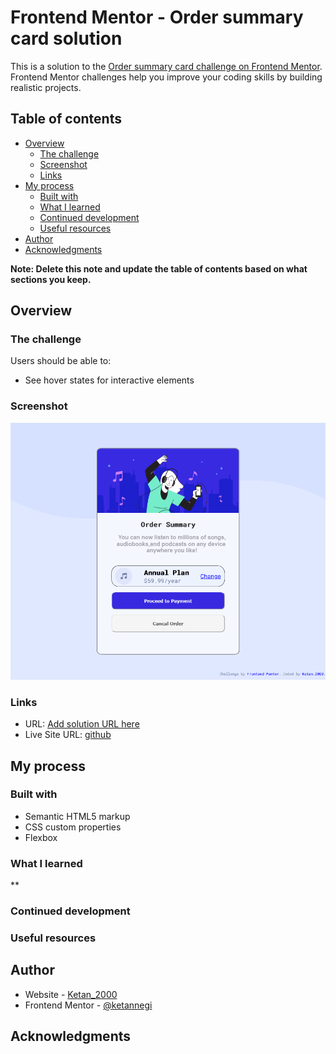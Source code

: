 # Frontend Mentor - Order summary card solution

This is a solution to the [Order summary card challenge on Frontend Mentor](https://www.frontendmentor.io/challenges/order-summary-component-QlPmajDUj). Frontend Mentor challenges help you improve your coding skills by building realistic projects.

## Table of contents

- [Overview](#overview)
  - [The challenge](#the-challenge)
  - [Screenshot](#screenshot)
  - [Links](#links)
- [My process](#my-process)
  - [Built with](#built-with)
  - [What I learned](#what-i-learned)
  - [Continued development](#continued-development)
  - [Useful resources](#useful-resources)
- [Author](#author)
- [Acknowledgments](#acknowledgments)

**Note: Delete this note and update the table of contents based on what sections you keep.**

## Overview

### The challenge

Users should be able to:

- See hover states for interactive elements

### Screenshot

![](./images/screenshot.png)

### Links
-  URL: [Add solution URL here](https://your-solution-url.com)
- Live Site URL: [github]( https://ketannegi.github.io/mentor-order-summary-component/)

## My process

### Built with

- Semantic HTML5 markup
- CSS custom properties
- Flexbox

### What I learned

\*\*

### Continued development

### Useful resources

## Author

- Website - [Ketan_2000]()
- Frontend Mentor - [@ketannegi](https://www.frontendmentor.io/profile/ketannegi)

## Acknowledgments
